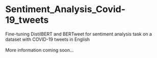 # Sentiment_Analysis_Covid-19_tweets
Fine-tuning DistilBERT and BERTweet for sentiment analysis task on a dataset with COVID-19 tweets in English 
<br><br>
More information coming soon...
